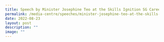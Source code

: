 ```yaml
---
title: Speech by Minister Josephine Teo at the Skills Ignition SG Career Fair
permalink: /media-centre/speeches/minister-josephine-teo-at-the-skills-ignition-sg-career-fair/
date: 2022-08-23
layout: post
description: ""
image: ""
---
```

